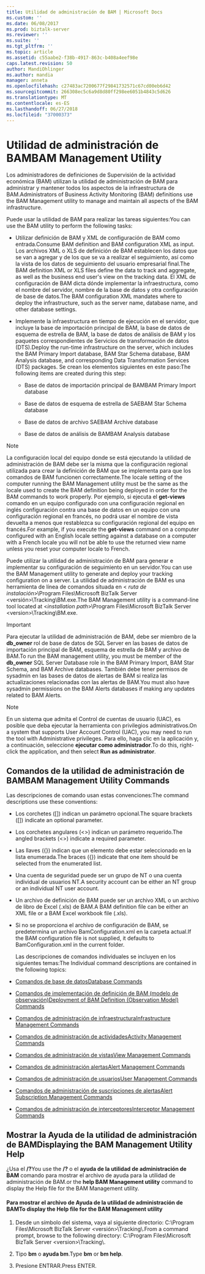 ```yaml
---
title: Utilidad de administración de BAM | Microsoft Docs
ms.custom: ''
ms.date: 06/08/2017
ms.prod: biztalk-server
ms.reviewer: ''
ms.suite: ''
ms.tgt_pltfrm: ''
ms.topic: article
ms.assetid: c55aabe2-f38b-4917-863c-b408a4eef98e
caps.latest.revision: 50
author: MandiOhlinger
ms.author: mandia
manager: anneta
ms.openlocfilehash: c27483ac7200677f29841732571c67cd00eb6d42
ms.sourcegitcommit: 266308ec5c6a9d8d80ff298ee6051b4843c5d626
ms.translationtype: MT
ms.contentlocale: es-ES
ms.lasthandoff: 06/27/2018
ms.locfileid: "37000373"
---
```

# <a name="bam-management-utility"></a><span data-ttu-id="5336b-102">Utilidad de administración de BAM</span><span class="sxs-lookup"><span data-stu-id="5336b-102">BAM Management Utility</span></span>
<span data-ttu-id="5336b-103">Los administradores de definiciones de Supervisión de la actividad económica (BAM) utilizan la utilidad de administración de BAM para administrar y mantener todos los aspectos de la infraestructura de BAM.</span><span class="sxs-lookup"><span data-stu-id="5336b-103">Administrators of Business Activity Monitoring (BAM) definitions use the BAM Management utility to manage and maintain all aspects of the BAM infrastructure.</span></span>  
  
 <span data-ttu-id="5336b-104">Puede usar la utilidad de BAM para realizar las tareas siguientes:</span><span class="sxs-lookup"><span data-stu-id="5336b-104">You can use the BAM utility to perform the following tasks:</span></span>  
  
-   <span data-ttu-id="5336b-105">Utilizar definición de BAM y XML de configuración de BAM como entrada.</span><span class="sxs-lookup"><span data-stu-id="5336b-105">Consume BAM definition and BAM configuration XML as input.</span></span> <span data-ttu-id="5336b-106">Los archivos XML o XLS de definición de BAM establecen los datos que se van a agregar y de los que se va a realizar el seguimiento, así como la vista de los datos de seguimiento del usuario empresarial final.</span><span class="sxs-lookup"><span data-stu-id="5336b-106">The BAM definition XML or XLS files define the data to track and aggregate, as well as the business end user's view on the tracking data.</span></span> <span data-ttu-id="5336b-107">El XML de configuración de BAM dicta dónde implementar la infraestructura, como el nombre del servidor, nombre de la base de datos y otra configuración de base de datos.</span><span class="sxs-lookup"><span data-stu-id="5336b-107">The BAM configuration XML mandates where to deploy the infrastructure, such as the server name, database name, and other database settings.</span></span>  
  
-   <span data-ttu-id="5336b-108">Implemente la infraestructura en tiempo de ejecución en el servidor, que incluye la base de importación principal de BAM, la base de datos de esquema de estrella de BAM, la base de datos de análisis de BAM y los paquetes correspondientes de Servicios de transformación de datos (DTS).</span><span class="sxs-lookup"><span data-stu-id="5336b-108">Deploy the run-time infrastructure on the server, which includes the BAM Primary Import database, BAM Star Schema database, BAM Analysis database, and corresponding Data Transformation Services (DTS) packages.</span></span> <span data-ttu-id="5336b-109">Se crean los elementos siguientes en este paso:</span><span class="sxs-lookup"><span data-stu-id="5336b-109">The following items are created during this step:</span></span>  
  
    -   <span data-ttu-id="5336b-110">Base de datos de importación principal de BAM</span><span class="sxs-lookup"><span data-stu-id="5336b-110">BAM Primary Import database</span></span>  
  
    -   <span data-ttu-id="5336b-111">Base de datos de esquema de estrella de SAE</span><span class="sxs-lookup"><span data-stu-id="5336b-111">BAM Star Schema database</span></span>  
  
    -   <span data-ttu-id="5336b-112">Base de datos de archivo SAE</span><span class="sxs-lookup"><span data-stu-id="5336b-112">BAM Archive database</span></span>  
  
    -   <span data-ttu-id="5336b-113">Base de datos de análisis de BAM</span><span class="sxs-lookup"><span data-stu-id="5336b-113">BAM Analysis database</span></span>  
  
> [!NOTE]
>  <span data-ttu-id="5336b-114">La configuración local del equipo donde se está ejecutando la utilidad de administración de BAM debe ser la misma que la configuración regional utilizada para crear la definición de BAM que se implementa para que los comandos de BAM funcionen correctamente.</span><span class="sxs-lookup"><span data-stu-id="5336b-114">The locale setting of the computer running the BAM Management utility must be the same as the locale used to create the BAM definition being deployed in order for the BAM commands to work properly.</span></span> <span data-ttu-id="5336b-115">Por ejemplo, si ejecuta el **get-views** comando en un equipo configurado con una configuración regional en inglés configuración contra una base de datos en un equipo con una configuración regional en francés, no podrá usar el nombre de vista devuelta a menos que restablezca su configuración regional del equipo en francés.</span><span class="sxs-lookup"><span data-stu-id="5336b-115">For example, if you execute the **get-views** command on a computer configured with an English locale setting against a database on a computer with a French locale you will not be able to use the returned view name unless you reset your computer locale to French.</span></span>  
  
 <span data-ttu-id="5336b-116">Puede utilizar la utilidad de administración de BAM para generar e implementar su configuración de seguimiento en un servidor.</span><span class="sxs-lookup"><span data-stu-id="5336b-116">You can use the BAM Management utility to generate and deploy your tracking configuration on a server.</span></span> <span data-ttu-id="5336b-117">La utilidad de administración de BAM es una herramienta de línea de comandos situada en \< *ruta de instalación*\>\Program Files\Microsoft BizTalk Server \<versión\>\Tracking\BM.exe.</span><span class="sxs-lookup"><span data-stu-id="5336b-117">The BAM Management utility is a command-line tool located at \<*installation path*\>\Program Files\Microsoft BizTalk Server \<version\>\Tracking\BM.exe.</span></span>  
  
> [!IMPORTANT]
>  <span data-ttu-id="5336b-118">Para ejecutar la utilidad de administración de BAM, debe ser miembro de la **db_owner** rol de base de datos de SQL Server en las bases de datos de importación principal de BAM, esquema de estrella de BAM y archivo de BAM.</span><span class="sxs-lookup"><span data-stu-id="5336b-118">To run the BAM management utility, you must be member of the **db_owner** SQL Server Database role in the BAM Primary Import, BAM Star Schema, and BAM Archive databases.</span></span> <span data-ttu-id="5336b-119">También debe tener permisos de sysadmin en las bases de datos de alertas de BAM si realiza las actualizaciones relacionadas con las alertas de BAM.</span><span class="sxs-lookup"><span data-stu-id="5336b-119">You must also have sysadmin permissions on the BAM Alerts databases if making any updates related to BAM Alerts.</span></span>  
  
> [!NOTE]
>  <span data-ttu-id="5336b-120">En un sistema que admita el Control de cuentas de usuario (UAC), es posible que deba ejecutar la herramienta con privilegios administrativos.</span><span class="sxs-lookup"><span data-stu-id="5336b-120">On a system that supports User Account Control (UAC), you may need to run the tool with Administrative privileges.</span></span> <span data-ttu-id="5336b-121">Para ello, haga clic en la aplicación y, a continuación, seleccione **ejecutar como administrador**.</span><span class="sxs-lookup"><span data-stu-id="5336b-121">To do this, right-click the application, and then select **Run as administrator**.</span></span>  
  
## <a name="bam-management-utility-commands"></a><span data-ttu-id="5336b-122">Comandos de la utilidad de administración de BAM</span><span class="sxs-lookup"><span data-stu-id="5336b-122">BAM Management Utility Commands</span></span>  
 <span data-ttu-id="5336b-123">Las descripciones de comando usan estas convenciones:</span><span class="sxs-lookup"><span data-stu-id="5336b-123">The command descriptions use these conventions:</span></span>  
  
- <span data-ttu-id="5336b-124">Los corchetes ([]) indican un parámetro opcional.</span><span class="sxs-lookup"><span data-stu-id="5336b-124">The square brackets ([]) indicate an optional parameter.</span></span>  
  
- <span data-ttu-id="5336b-125">Los corchetes angulares (<>) indican un parámetro requerido.</span><span class="sxs-lookup"><span data-stu-id="5336b-125">The angled brackets (<>) indicate a required parameter.</span></span>  
  
- <span data-ttu-id="5336b-126">Las llaves ({}) indican que un elemento debe estar seleccionado en la lista enumerada.</span><span class="sxs-lookup"><span data-stu-id="5336b-126">The braces ({}) indicate that one item should be selected from the enumerated list.</span></span>  
  
- <span data-ttu-id="5336b-127">Una cuenta de seguridad puede ser un grupo de NT o una cuenta individual de usuarios NT.</span><span class="sxs-lookup"><span data-stu-id="5336b-127">A security account can be either an NT group or an individual NT user account.</span></span>  
  
- <span data-ttu-id="5336b-128">Un archivo de definición de BAM puede ser un archivo XML o un archivo de libro de Excel (.xls) de BAM.</span><span class="sxs-lookup"><span data-stu-id="5336b-128">A BAM definition file can be either an XML file or a BAM Excel workbook file (.xls).</span></span>  
  
- <span data-ttu-id="5336b-129">Si no se proporciona el archivo de configuración de BAM, se predetermina un archivo BamConfiguration.xml en la carpeta actual.</span><span class="sxs-lookup"><span data-stu-id="5336b-129">If the BAM configuration file is not supplied, it defaults to BamConfiguration.xml in the current folder.</span></span>  
  
  <span data-ttu-id="5336b-130">Las descripciones de comandos individuales se incluyen en los siguientes temas:</span><span class="sxs-lookup"><span data-stu-id="5336b-130">The Individual command descriptions are contained in the following topics:</span></span>  
  
- [<span data-ttu-id="5336b-131">Comandos de base de datos</span><span class="sxs-lookup"><span data-stu-id="5336b-131">Database Commands</span></span>](../core/database-commands.md)  
  
- [<span data-ttu-id="5336b-132">Comandos de implementación de definición de BAM (modelo de observación)</span><span class="sxs-lookup"><span data-stu-id="5336b-132">Deployment of BAM Definition (Observation Model) Commands</span></span>](../core/deployment-of-bam-definition-observation-model-commands.md)  
  
- [<span data-ttu-id="5336b-133">Comandos de administración de infraestructura</span><span class="sxs-lookup"><span data-stu-id="5336b-133">Infrastructure Management Commands</span></span>](../core/infrastructure-management-commands.md)  
  
- [<span data-ttu-id="5336b-134">Comandos de administración de actividades</span><span class="sxs-lookup"><span data-stu-id="5336b-134">Activity Management Commands</span></span>](../core/activity-management-commands.md)  
  
- [<span data-ttu-id="5336b-135">Comandos de administración de vistas</span><span class="sxs-lookup"><span data-stu-id="5336b-135">View Management Commands</span></span>](../core/view-management-commands.md)  
  
- [<span data-ttu-id="5336b-136">Comandos de administración alertas</span><span class="sxs-lookup"><span data-stu-id="5336b-136">Alert Management Commands</span></span>](../core/alert-management-commands.md)  
  
- [<span data-ttu-id="5336b-137">Comandos de administración de usuarios</span><span class="sxs-lookup"><span data-stu-id="5336b-137">User Management Commands</span></span>](../core/user-management-commands.md)  
  
- [<span data-ttu-id="5336b-138">Comandos de administración de suscripciones de alertas</span><span class="sxs-lookup"><span data-stu-id="5336b-138">Alert Subscription Management Commands</span></span>](../core/alert-subscription-management-commands.md)  
  
- [<span data-ttu-id="5336b-139">Comandos de administración de interceptores</span><span class="sxs-lookup"><span data-stu-id="5336b-139">Interceptor Management Commands</span></span>](../core/interceptor-management-commands.md)  
  
## <a name="displaying-the-bam-management-utility-help"></a><span data-ttu-id="5336b-140">Mostrar la Ayuda de la utilidad de administración de BAM</span><span class="sxs-lookup"><span data-stu-id="5336b-140">Displaying the BAM Management Utility Help</span></span>  
 <span data-ttu-id="5336b-141">¿Usa el **/?**</span><span class="sxs-lookup"><span data-stu-id="5336b-141">You use the **/?**</span></span> <span data-ttu-id="5336b-142">o el **ayuda de la utilidad de administración de BAM** comando para mostrar el archivo de ayuda para la utilidad de administración de BAM.</span><span class="sxs-lookup"><span data-stu-id="5336b-142">or the **help BAM Management utility** command to display the Help file for the BAM Management utility.</span></span>  
  
#### <a name="to-display-the-help-file-for-the-bam-management-utility"></a><span data-ttu-id="5336b-143">Para mostrar el archivo de Ayuda de la utilidad de administración de BAM</span><span class="sxs-lookup"><span data-stu-id="5336b-143">To display the Help file for the BAM Management utility</span></span>  
  
1.  <span data-ttu-id="5336b-144">Desde un símbolo del sistema, vaya al siguiente directorio: C:\Program Files\Microsoft BizTalk Server \<versión\>\Tracking\\.</span><span class="sxs-lookup"><span data-stu-id="5336b-144">From a command prompt, browse to the following directory: C:\Program Files\Microsoft BizTalk Server \<version\>\Tracking\\.</span></span>  
  
2.  <span data-ttu-id="5336b-145">Tipo **bm** o **ayuda bm**.</span><span class="sxs-lookup"><span data-stu-id="5336b-145">Type **bm** or **bm help**.</span></span>  
  
3.  <span data-ttu-id="5336b-146">Presione ENTRAR.</span><span class="sxs-lookup"><span data-stu-id="5336b-146">Press ENTER.</span></span>